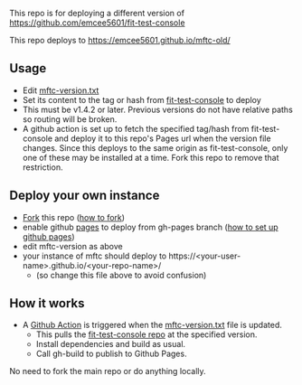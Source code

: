This repo is for deploying a different version of https://github.com/emcee5601/fit-test-console

This repo deploys to https://emcee5601.github.io/mftc-old/

## Usage
- Edit [mftc-version.txt](mftc-version.txt)
- Set its content to the tag or hash from [fit-test-console](https://github.com/emcee5601/fit-test-console/tags) to deploy
- This must be v1.4.2 or later. Previous versions do not have relative paths so routing will be broken.
- A github action is set up to fetch the specified tag/hash from fit-test-console and deploy it to this repo's Pages url when the version file changes. Since this deploys to the same origin as fit-test-console, only one of these may be installed at a time. Fork this repo to remove that restriction.



## Deploy your own instance
- [Fork](https://github.com/emcee5601/mftc-old/fork) this repo ([how to fork](https://docs.github.com/en/pull-requests/collaborating-with-pull-requests/working-with-forks/fork-a-repo))
- enable github [pages](https://github.com/emcee5601/mftc-test/settings/pages) to deploy from gh-pages branch ([how to set up github pages](https://docs.github.com/en/pages/quickstart))
- edit mftc-version as above
- your instance of mftc should deploy to https://\<your-user-name\>.github.io/\<your-repo-name\>/
  - (so change this file above to avoid confusion)


## How it works
- A [Github Action](.github/workflows/deploy-mftc-action.yaml) is triggered when the [mftc-version.txt](https://github.com/emcee5601/mftc-old/blob/main/mftc-version.txt) file is updated.
  - This pulls the [fit-test-console repo](https://github.com/emcee5601/fit-test-console) at the specified version.
  - Install dependencies and build as usual.
  - Call gh-build to publish to Github Pages.

No need to fork the main repo or do anything locally.
